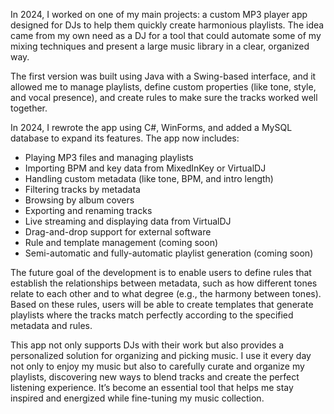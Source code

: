 In 2024, I worked on one of my main projects: a custom MP3 player app designed for DJs to help them quickly create harmonious playlists. The idea came from my own need as a DJ for a tool that could automate some of my mixing techniques and present a large music library in a clear, organized way.

The first version was built using Java with a Swing-based interface, and it allowed me to manage playlists, define custom properties (like tone, style, and vocal presence), and create rules to make sure the tracks worked well together.

In 2024, I rewrote the app using C#, WinForms, and added a MySQL database to expand its features. The app now includes:

- Playing MP3 files and managing playlists
- Importing BPM and key data from MixedInKey or VirtualDJ
- Handling custom metadata (like tone, BPM, and intro length)
- Filtering tracks by metadata
- Browsing by album covers
- Exporting and renaming tracks
- Live streaming and displaying data from VirtualDJ
- Drag-and-drop support for external software
- Rule and template management (coming soon)
- Semi-automatic and fully-automatic playlist generation (coming soon)

The future goal of the development is to enable users to define rules that establish the relationships between metadata, such as how different tones relate to each other and to what degree (e.g., the harmony between tones). Based on these rules, users will be able to create templates that generate playlists where the tracks match perfectly according to the specified metadata and rules.

This app not only supports DJs with their work but also provides a personalized solution for organizing and picking music. I use it every day not only to enjoy my music but also to carefully curate and organize my playlists, discovering new ways to blend tracks and create the perfect listening experience. It’s become an essential tool that helps me stay inspired and energized while fine-tuning my music collection.
